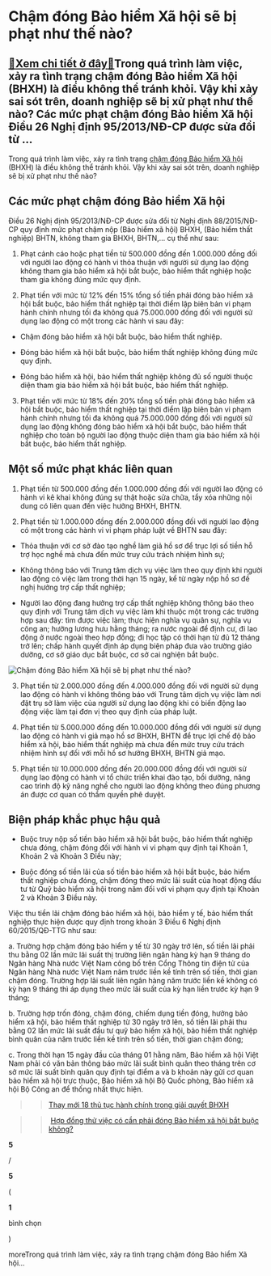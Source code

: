 Chậm đóng Bảo hiểm Xã hội sẽ bị phạt như thế nào?
=================================================

[:gift:Xem chi tiết ở đây:gift:](https://hddtvn.com/cham-dong-bao-hiem-xa-hoi-se-bi-phat-nhu-the-nao/)Trong quá trình làm việc, xảy ra tình trạng chậm đóng Bảo hiểm Xã hội (BHXH) là điều không thể tránh khỏi. Vậy khi xảy sai sót trên, doanh nghiệp sẽ bị xử phạt như thế nào? Các mức phạt chậm đóng Bảo hiểm Xã hội Điều 26 Nghị định 95/2013/NĐ-CP được sửa đổi từ …
---------------------------------------------------------------------------------------------------------------------------------------------------------------------------------------------------------------------------------------------------------------------

Trong quá trình làm việc, xảy ra tình trạng [chậm đóng Bảo hiểm Xã hội](#) (BHXH) là điều không thể tránh khỏi. Vậy khi xảy sai sót trên, doanh nghiệp sẽ bị xử phạt như thế nào?


**Các mức phạt chậm đóng Bảo hiểm Xã hội**
------------------------------------------


Điều 26 Nghị định 95/2013/NĐ-CP được sửa đổi từ Nghị định 88/2015/NĐ-CP quy định mức phạt chậm nộp (Bảo hiểm xã hội) BHXH, (Bảo hiểm thất nghiệp) BHTN, không tham gia BHXH, BHTN,… cụ thể như sau:


1. Phạt cảnh cáo hoặc phạt tiền từ 500.000 đồng đến 1.000.000 đồng đối với người lao động có hành vi thỏa thuận với người sử dụng lao động không tham gia bảo hiểm xã hội bắt buộc, bảo hiểm thất nghiệp hoặc tham gia không đúng mức quy định.


2. Phạt tiền với mức từ 12% đến 15% tổng số tiền phải đóng bảo hiểm xã hội bắt buộc, bảo hiểm thất nghiệp tại thời điểm lập biên bản vi phạm hành chính nhưng tối đa không quá 75.000.000 đồng đối với người sử dụng lao động có một trong các hành vi sau đây:




* Chậm đóng bảo hiểm xã hội bắt buộc, bảo hiểm thất nghiệp.

* Đóng bảo hiểm xã hội bắt buộc, bảo hiểm thất nghiệp không đúng mức quy định.

* Đóng bảo hiểm xã hội, bảo hiểm thất nghiệp không đủ số người thuộc diện tham gia bảo hiểm xã hội bắt buộc, bảo hiểm thất nghiệp.



3. Phạt tiền với mức từ 18% đến 20% tổng số tiền phải đóng bảo hiểm xã hội bắt buộc, bảo hiểm thất nghiệp tại thời điểm lập biên bản vi phạm hành chính nhưng tối đa không quá 75.000.000 đồng đối với người sử dụng lao động không đóng bảo hiểm xã hội bắt buộc, bảo hiểm thất nghiệp cho toàn bộ người lao động thuộc diện tham gia bảo hiểm xã hội bắt buộc, bảo hiểm thất nghiệp.


**Một số mức phạt khác liên quan**
----------------------------------


1. Phạt tiền từ 500.000 đồng đến 1.000.000 đồng đối với người lao động có hành vi kê khai không đúng sự thật hoặc sửa chữa, tẩy xóa những nội dung có liên quan đến việc hưởng BHXH, BHTN.


2. Phạt tiền từ 1.000.000 đồng đến 2.000.000 đồng đối với người lao động có một trong các hành vi vi phạm pháp luật về BHTN sau đây:




* Thỏa thuận với cơ sở đào tạo nghề làm giả hồ sơ để trục lợi số tiền hỗ trợ học nghề mà chưa đến mức truy cứu trách nhiệm hình sự;

* Không thông báo với Trung tâm dịch vụ việc làm theo quy định khi người lao động có việc làm trong thời hạn 15 ngày, kể từ ngày nộp hồ sơ đề nghị hưởng trợ cấp thất nghiệp;

* Người lao động đang hưởng trợ cấp thất nghiệp không thông báo theo quy định với Trung tâm dịch vụ việc làm khi thuộc một trong các trường hợp sau đây: tìm được việc làm; thực hiện nghĩa vụ quân sự, nghĩa vụ công an; hưởng lương hưu hằng tháng; ra nước ngoài để định cư, đi lao động ở nước ngoài theo hợp đồng; đi học tập có thời hạn từ đủ 12 tháng trở lên; chấp hành quyết định áp dụng biện pháp đưa vào trường giáo dưỡng, cơ sở giáo dục bắt buộc, cơ sở cai nghiện bắt buộc.



![Chậm đóng Bảo hiểm Xã hội sẽ bị phạt như thế nào?](https://hddtvn.com/wp-content/uploads/2021/01/9-7.png)


3. Phạt tiền từ 2.000.000 đồng đến 4.000.000 đồng đối với người sử dụng lao động có hành vi không thông báo với Trung tâm dịch vụ việc làm nơi đặt trụ sở làm việc của người sử dụng lao động khi có biến động lao động việc làm tại đơn vị theo quy định của pháp luật.


4. Phạt tiền từ 5.000.000 đồng đến 10.000.000 đồng đối với người sử dụng lao động có hành vi giả mạo hồ sơ BHXH, BHTN để trục lợi chế độ bảo hiểm xã hội, bảo hiểm thất nghiệp mà chưa đến mức truy cứu trách nhiệm hình sự đối với mỗi hồ sơ hưởng BHXH, BHTN giả mạo.


5. Phạt tiền từ 10.000.000 đồng đến 20.000.000 đồng đối với người sử dụng lao động có hành vi tổ chức triển khai đào tạo, bồi dưỡng, nâng cao trình độ kỹ năng nghề cho người lao động không theo đúng phương án được cơ quan có thẩm quyền phê duyệt.


**Biện pháp khắc phục hậu quả**
-------------------------------




* Buộc truy nộp số tiền bảo hiểm xã hội bắt buộc, bảo hiểm thất nghiệp chưa đóng, chậm đóng đối với hành vi vi phạm quy định tại Khoản 1, Khoản 2 và Khoản 3 Điều này;

* Buộc đóng số tiền lãi của số tiền bảo hiểm xã hội bắt buộc, bảo hiểm thất nghiệp chưa đóng, chậm đóng theo mức lãi suất của hoạt động đầu tư từ Quỹ bảo hiểm xã hội trong năm đối với vi phạm quy định tại Khoản 2 và Khoản 3 Điều này.



Việc thu tiền lãi chậm đóng bảo hiểm xã hội, bảo hiểm y tế, bảo hiểm thất nghiệp thực hiện được quy định trong khoản 3 Điều 6 Nghị định 60/2015/QĐ-TTG như sau:


a. Trường hợp chậm đóng bảo hiểm y tế từ 30 ngày trở lên, số tiền lãi phải thu bằng 02 lần mức lãi suất thị trường liên ngân hàng kỳ hạn 9 tháng do Ngân hàng Nhà nước Việt Nam công bố trên Cổng Thông tin điện tử của Ngân hàng Nhà nước Việt Nam năm trước liền kề tính trên số tiền, thời gian chậm đóng. Trường hợp lãi suất liên ngân hàng năm trước liền kề không có kỳ hạn 9 tháng thì áp dụng theo mức lãi suất của kỳ hạn liền trước kỳ hạn 9 tháng;


b. Trường hợp trốn đóng, chậm đóng, chiếm dụng tiền đóng, hưởng bảo hiểm xã hội, bảo hiểm thất nghiệp từ 30 ngày trở lên, số tiền lãi phải thu bằng 02 lần mức lãi suất đầu tư quỹ bảo hiểm xã hội, bảo hiểm thất nghiệp bình quân của năm trước liền kề tính trên số tiền, thời gian chậm đóng;


c. Trong thời hạn 15 ngày đầu của tháng 01 hằng năm, Bảo hiểm xã hội Việt Nam phải có văn bản thông báo mức lãi suất bình quân theo tháng trên cơ sở mức lãi suất bình quân quy định tại điểm a và b khoản này gửi cơ quan bảo hiểm xã hội trực thuộc, Bảo hiểm xã hội Bộ Quốc phòng, Bảo hiểm xã hội Bộ Công an để thống nhất thực hiện.


>> [Thay mới 18 thủ tục hành chính trong giải quyết BHXH](#)


>> [Hợp đồng thử việc có cần phải đóng Bảo hiểm xã hội bắt buộc không?](#)








































**5**  

/  

**5**  

(  

**1**  

  

 bình chọn   

)


moreTrong quá trình làm việc, xảy ra tình trạng chậm đóng Bảo hiểm Xã hội…

